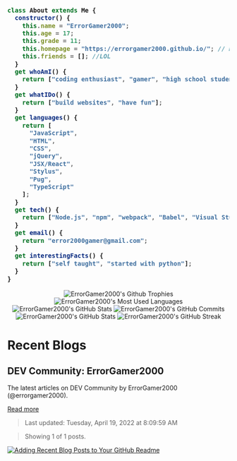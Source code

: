 <h3>

```js
class About extends Me {
  constructor() {
    this.name = "ErrorGamer2000";
    this.age = 17;
    this.grade = 11;
    this.homepage = "https://errorgamer2000.github.io/"; // Better version in development
    this.friends = []; //LOL
  }
  get whoAmI() {
    return ["coding enthusiast", "gamer", "high school student"];
  }
  get whatIDo() {
    return ["build websites", "have fun"];
  }
  get languages() {
    return [
      "JavaScript",
      "HTML",
      "CSS",
      "jQuery",
      "JSX/React",
      "Stylus",
      "Pug",
      "TypeScript"
    ];
  }
  get tech() {
    return ["Node.js", "npm", "webpack", "Babel", "Visual Studio Code"];
  }
  get email() {
    return "error2000gamer@gmail.com";
  }
  get interestingFacts() {
    return ["self taught", "started with python"];
  }
}
```

</h3>

<p align="center">
  <img src="https://github-profile-trophy.vercel.app/?username=errorgamer2000&margin-w=15&margin-h=15" alt="ErrorGamer2000's Github Trophies" />
  <img src="https://raw.githubusercontent.com/ErrorGamer2000/ErrorGamer2000/master/generated/languages.svg" alt="ErrorGamer2000's Most Used Languages" />
  <img src="https://raw.githubusercontent.com/ErrorGamer2000/ErrorGamer2000/master/generated/overview.svg" alt="ErrorGamer2000's GitHub Stats" />
  <img src="https://raw.githubusercontent.com/ErrorGamer2000/ErrorGamer2000/master/generated/commit-snake.svg" alt="ErrorGamer2000's GitHub Commits" />
  <img src="https://github-readme-stats.vercel.app/api?username=errorgamer2000&show_icons=true&locale=en" alt="ErrorGamer2000's GitHub Stats" />
  <img src="http://github-readme-streak-stats.herokuapp.com?user=ErrorGamer2000&ring=2f80ed&fire=2f80ed&currStreakLabel=2f80ed" alt="ErrorGamer2000's GitHub Streak" />
</p>

# Recent Blogs

<!-- blog-post-list:start -->
## DEV Community\: ErrorGamer2000

The latest articles on DEV Community by ErrorGamer2000 \(@errorgamer2000\).

[Read more](https://dev.to/errorgamer2000)
> Last updated: Tuesday, April 19, 2022 at 8:09:59 AM

> Showing 1 of 1 posts.

[![Adding Recent Blog Posts to Your GitHub Readme](https://raw.githubusercontent.com/ErrorGamer2000/ErrorGamer2000/master/blog-posts/DEV_Community__ErrorGamer2000/Adding_Recent_Blog_Posts_to_Your_GitHub_Readme.svg)](https://dev.to/errorgamer2000/adding-recent-blog-posts-to-your-github-readme-4n11)


<!-- blog-post-list:end -->
